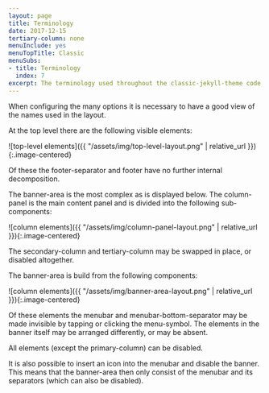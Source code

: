 ```yaml
---
layout: page
title: Terminology
date: 2017-12-15
tertiary-column: none
menuInclude: yes
menuTopTitle: Classic
menuSubs:
- title: Terminology
  index: 7
excerpt: The terminology used throughout the classic-jekyll-theme code base
---
```

When configuring the many options it is necessary to have a good view of the names used in the layout.

At the top level there are the following visible elements:

![top-level elements]({{ "/assets/img/top-level-layout.png" | relative_url }}){:.image-centered}

Of these the footer-separator and footer have no further internal decomposition.

The banner-area is the most complex as is displayed below. The column-panel is the main content panel and is divided into the following sub-components:

![column elements]({{ "/assets/img/column-panel-layout.png" | relative_url }}){:.image-centered}

The secondary-column and tertiary-column may be swapped in place, or disabled altogether.

The banner-area is build from the following components:

![column elements]({{ "/assets/img/banner-area-layout.png" | relative_url }}){:.image-centered}

Of these elements the menubar and menubar-bottom-separator may be made invisible by tapping or clicking the menu-symbol. The elements in the banner itself may be arranged differently, or may be absent.

All elements (except the primary-column) can be disabled.

It is also possible to insert an icon into the menubar and disable the banner. This means that the banner-area then only consist of the menubar and its separators (which can also be disabled).
